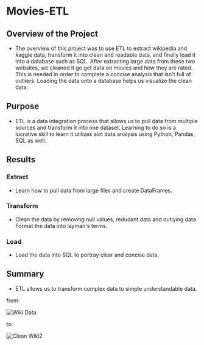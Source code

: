 # Movies-ETL
## Overview of the Project 
- The overview of this project was to use ETL to extract wikipedia and kaggle data, transform it into clean and readable data, and finally load it into a database such as SQL. After extracting large data from these two websites, we cleaned it go get data on movies and how they are rated. This is needed in order to complete a concise analysis that isn't full of outliers. Loading the data onto a database helps us visualize the clean data.

## Purpose
- ETL is a data integration process that allows us to pull data from multiple sources and transform it into one dataset. Learning to do so is a lucrative skill to learn  it utilizes alot data analysis using Python, Pandas, SQL as well.

## Results 
### Extract
- Learn how to pull data from large files and create DataFrames.

### Transform
- Clean the data by removing null values, redudant data and outlying data. Format the data into layman's terms.

### Load
- Load the data into SQL to portray clear and concise data.

## Summary 
- ETL allows us to transform complex data to simple understandable data.

from:

![Wiki Data](https://user-images.githubusercontent.com/85714314/130306156-263febd6-f9e3-4dcd-9d5c-742fbebeb362.png)

to:

![Clean Wiki2](https://user-images.githubusercontent.com/85714314/130306139-edc3c4e2-576f-4d17-921f-95d0e65c477b.png)

